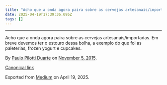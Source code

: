 ```yaml
---
title: "Acho que a onda agora paira sobre as cervejas artesanais/importadas."
date: 2025-04-19T17:39:36.095Z
tags: []
---
```


* * *

Acho que a onda agora paira sobre as cervejas artesanais/importadas. Em breve devemos ter o estouro dessa bolha, a exemplo do que foi as paleterias, frozen yogurt e cupcakes.

By [Paulo Pilotti Duarte](https://medium.com/@paulopilotti) on [November 5, 2015](https://medium.com/p/4ac8301b009d).

[Canonical link](https://medium.com/@paulopilotti/acho-que-a-onda-agora-paira-sobre-as-cervejas-artesanais-importadas-4ac8301b009d)

Exported from [Medium](https://medium.com) on April 19, 2025.